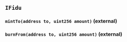 ## `IFidu`






### `mintTo(address to, uint256 amount)` (external)





### `burnFrom(address to, uint256 amount)` (external)






